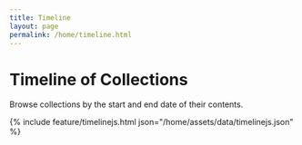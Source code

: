 ```yaml
---
title: Timeline
layout: page
permalink: /home/timeline.html
---
```


# Timeline of Collections

Browse collections by the start and end date of their contents.

{% include feature/timelinejs.html json="/home/assets/data/timelinejs.json" %}
